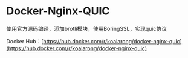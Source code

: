 # Docker-Nginx-QUIC

使用官方源码编译，添加brotli模块，使用BoringSSL，实现quic协议

Docker Hub：[https://hub.docker.com/r/koalarong/docker-nginx-quic](https://hub.docker.com/r/koalarong/docker-nginx-quic)
